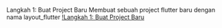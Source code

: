 Langkah 1: Buat Project Baru
Membuat sebuah project flutter baru dengan nama layout_flutter
[!Langkah 1: Buat Project Baru](images/langkah01.png)

